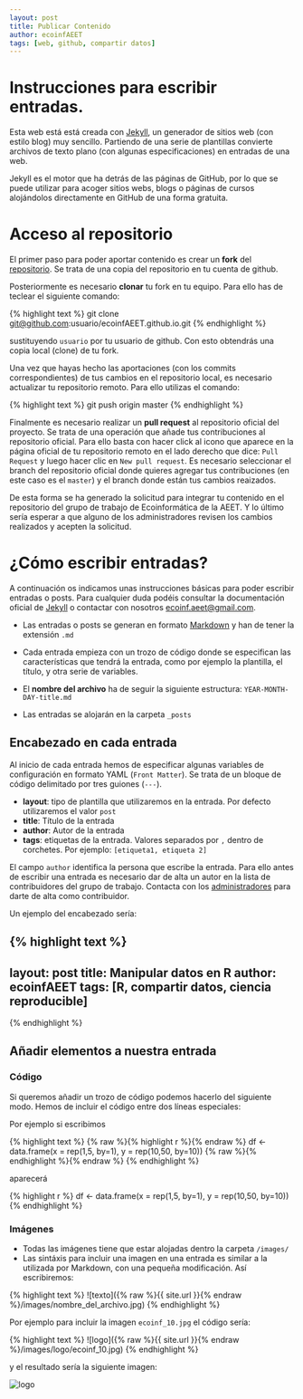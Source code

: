 ```yaml
---
layout: post
title: Publicar Contenido
author: ecoinfAEET
tags: [web, github, compartir datos]
--- 
```


# Instrucciones para escribir entradas. 
Esta web está está creada con [Jekyll](https://jekyllrb.com/), un generador de sitios web (con estilo blog) muy sencillo. Partiendo de una serie de plantillas convierte archivos de texto plano (con algunas especificaciones) en entradas de una web. 

Jekyll es el motor que ha detrás de las páginas de GitHub, por lo que se puede utilizar para acoger sitios webs, blogs o páginas de cursos alojándolos directamente en GitHub de una forma gratuita. 

# Acceso al repositorio 
El primer paso para poder aportar contenido es crear un **fork** del [repositorio](https://github.com/ecoinfAEET/ecoinfAEET.github.io). Se trata de una copia del repositorio en tu cuenta de github. 

Posteriormente es necesario **clonar** tu fork en tu equipo. Para ello has de teclear el siguiente comando: 

{% highlight text %}
git clone git@github.com:usuario/ecoinfAEET.github.io.git
{% endhighlight %} 

sustituyendo `usuario` por tu usuario de github. Con esto obtendrás una copia local (clone) de tu fork. 

Una vez que hayas hecho las aportaciones (con los commits correspondientes) de tus cambios en el repositorio local, es necesario actualizar tu repositorio remoto. Para ello utilizas el comando: 

{% highlight text %}
git push origin master
{% endhighlight %} 

Finalmente es necesario realizar un **pull request** al repositorio oficial del proyecto. Se trata de una operación que añade tus contribuciones al repositorio oficial. Para ello basta con hacer click al icono que aparece en la página oficial de tu repositorio remoto en el lado derecho que dice: `Pull Request` y luego hacer clic en `New pull request`. Es necesario seleccionar el branch del repositorio oficial donde quieres agregar tus contribuciones (en este caso es el `master`) y el branch donde están tus cambios reaizados. 

De esta forma se ha generado la solicitud para integrar tu contenido en el repositorio del grupo de trabajo de Ecoinformática de la AEET. Y lo último sería esperar a que alguno de los administradores revisen los cambios realizados y acepten la solicitud. 

# ¿Cómo escribir entradas? 
A continuación os indicamos unas instrucciones básicas para poder escribir entradas o posts. Para cualquier duda podéis consultar la documentación oficial de [Jekyll](https://jekyllrb.com/docs/home/) o contactar con nosotros [ecoinf.aeet@gmail.com](mailto:ecoinf.aeet@gmail.com). 

* Las entradas o posts se generan en formato [Markdown](https://daringfireball.net/projects/markdown/) y han de tener la extensión `.md` 

* Cada entrada empieza con un trozo de código donde se especifican las características que tendrá la entrada, como por ejemplo la plantilla, el título, y otra serie de variables.

* El **nombre del archivo** ha de seguir la siguiente estructura: `YEAR-MONTH-DAY-title.md` 

* Las entradas se alojarán en la carpeta `_posts`

## Encabezado en cada entrada
Al inicio de cada entrada hemos de especificar algunas variables de configuración en formato YAML (`Front Matter`). Se trata de un bloque de código delimitado por tres guiones (`---`).

* **layout**: tipo de plantilla que utilizaremos en la entrada. Por defecto utilizaremos el valor `post` 
* **title**: Título de la entrada
* **author**: Autor de la entrada
* **tags**: etiquetas de la entrada. Valores separados por `,` dentro de corchetes. Por ejemplo: `[etiqueta1, etiqueta 2]` 

El campo `author` identifica la persona que escribe la entrada. Para ello antes de escribir una entrada es necesario dar de alta un autor en la lista de contribuidores del grupo de trabajo. Contacta con los [administradores](mailto:ecoinf.aeet@gmail.com) para darte de alta como contribuidor. 

Un ejemplo del encabezado sería: 

{% highlight text %}
---
layout: post
title: Manipular datos en R
author: ecoinfAEET
tags: [R, compartir datos, ciencia reproducible]
--- 
{% endhighlight %}

 
## Añadir elementos a nuestra entrada

### Código 
Si queremos añadir un trozo de código podemos hacerlo del siguiente modo. Hemos de incluir el código entre dos líneas especiales: 

Por ejemplo si escribimos 

{% highlight text %}
{% raw %}{% highlight r %}{% endraw %}
df <- data.frame(x = rep(1,5, by=1),
y = rep(10,50, by=10))
{% raw %}{% endhighlight %}{% endraw %} 
{% endhighlight %}

aparecerá 

{% highlight r %}
df <- data.frame(x = rep(1,5, by=1),
y = rep(10,50, by=10)) 
{% endhighlight %} 

### Imágenes 
* Todas las imágenes tiene que estar alojadas dentro la carpeta `/images/` 
* Las sintáxis para incluir una imagen en una entrada es similar a la utilizada por Markdown, con una pequeña modificación. Así escribiremos:  


{% highlight text %}
![texto]({% raw %}{{ site.url }}{% endraw %}/images/nombre_del_archivo.jpg)
{% endhighlight %}

Por ejemplo para incluir la imagen `ecoinf_10.jpg` el código sería: 

{% highlight text %}
![logo]({% raw %}{{ site.url }}{% endraw %}/images/logo/ecoinf_10.jpg)
{% endhighlight %}

y el resultado sería la siguiente imagen: 

![logo](http://ecoinfAEET.github.io/images/logo/ecoinf_10.jpg)

